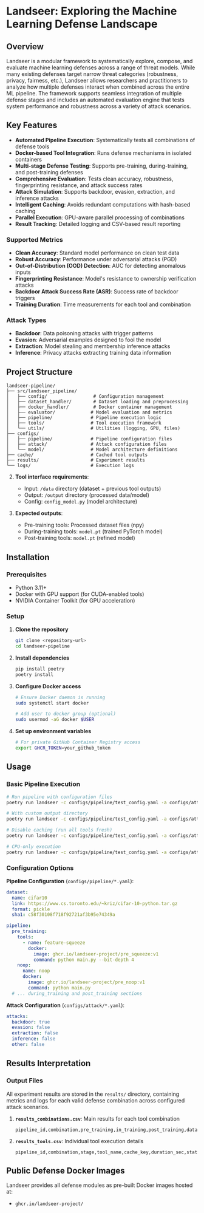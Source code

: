 # Landseer: Exploring the Machine Learning Defense Landscape

## Overview

Landseer is a modular framework to systematically explore, compose, and evaluate machine learning defenses across a range of threat models. While many existing defenses target narrow threat categories (robustness, privacy, fairness, etc.), Landseer allows researchers and practitioners to analyze how multiple defenses interact when combined across the entire ML pipeline. The framework supports seamless integration of multiple defense stages and includes an automated evaluation engine that tests system performance and robustness across a variety of attack scenarios.

## Key Features

- **Automated Pipeline Execution**: Systematically tests all combinations of defense tools
- **Docker-based Tool Integration**: Runs defense mechanisms in isolated containers
- **Multi-stage Defense Testing**: Supports pre-training, during-training, and post-training defenses
- **Comprehensive Evaluation**: Tests clean accuracy, robustness, fingerprinting resistance, and attack success rates
- **Attack Simulation**: Supports backdoor, evasion, extraction, and inference attacks
- **Intelligent Caching**: Avoids redundant computations with hash-based caching
- **Parallel Execution**: GPU-aware parallel processing of combinations
- **Result Tracking**: Detailed logging and CSV-based result reporting

### Supported Metrics
- **Clean Accuracy**: Standard model performance on clean test data
- **Robust Accuracy**: Performance under adversarial attacks (PGD)
- **Out-of-Distribution (OOD) Detection**: AUC for detecting anomalous inputs
- **Fingerprinting Resistance**: Model's resistance to ownership verification attacks
- **Backdoor Attack Success Rate (ASR)**: Success rate of backdoor triggers
- **Training Duration**: Time measurements for each tool and combination

### Attack Types
- **Backdoor**: Data poisoning attacks with trigger patterns
- **Evasion**: Adversarial examples designed to fool the model
- **Extraction**: Model stealing and membership inference attacks
- **Inference**: Privacy attacks extracting training data information

##  Project Structure

```
landseer-pipeline/
├── src/landseer_pipeline/
│   ├── config/                 # Configuration management
│   ├── dataset_handler/        # Dataset loading and preprocessing
│   ├── docker_handler/         # Docker container management
│   ├── evaluator/             # Model evaluation and metrics
│   ├── pipeline/              # Pipeline execution logic
│   ├── tools/                 # Tool execution framework
│   └── utils/                 # Utilities (logging, GPU, files)
├── configs/
│   ├── pipeline/              # Pipeline configuration files
│   ├── attack/                # Attack configuration files
│   └── model/                 # Model architecture definitions
├── cache/                     # Cached tool outputs
├── results/                   # Experiment results
└── logs/                      # Execution logs
```

2. **Tool interface requirements**:
   - Input: `/data` directory (dataset + previous tool outputs)
   - Output: `/output` directory (processed data/model)
   - Config: `config_model.py` (model architecture)

3. **Expected outputs**:
   - Pre-training tools: Processed dataset files (npy)
   - During-training tools: `model.pt` (trained PyTorch model)
   - Post-training tools: `model.pt` (refined model)

## Installation

### Prerequisites
- Python 3.11+
- Docker with GPU support (for CUDA-enabled tools)
- NVIDIA Container Toolkit (for GPU acceleration)

### Setup
1. **Clone the repository**
   ```bash
   git clone <repository-url>
   cd landseer-pipeline
   ```

2. **Install dependencies**
   ```bash
   pip install poetry
   poetry install
   ```

3. **Configure Docker access**
   ```bash
   # Ensure Docker daemon is running
   sudo systemctl start docker
   
   # Add user to docker group (optional)
   sudo usermod -aG docker $USER
   ```

4. **Set up environment variables**
   ```bash
   # For private GitHub Container Registry access
   export GHCR_TOKEN=your_github_token
   ```

## Usage

### Basic Pipeline Execution

```bash
# Run pipeline with configuration files
poetry run landseer -c configs/pipeline/test_config.yaml -a configs/attack/test_config_1.yaml

# With custom output directory
poetry run landseer -c configs/pipeline/test_config.yaml -a configs/attack/test_config_1.yaml -o ./my_results

# Disable caching (run all tools fresh)
poetry run landseer -c configs/pipeline/test_config.yaml -a configs/attack/test_config_1.yaml --no-cache

# CPU-only execution
poetry run landseer -c configs/pipeline/test_config.yaml -a configs/attack/test_config_1.yaml --no-gpu
```

### Configuration Options

**Pipeline Configuration** (`configs/pipeline/*.yaml`):
```yaml
dataset:
  name: cifar10
  link: https://www.cs.toronto.edu/~kriz/cifar-10-python.tar.gz
  format: pickle
  sha1: c58f30108f718f92721af3b95e74349a

pipeline:
  pre_training:
    tools:
      - name: feature-squeeze
        docker:
          image: ghcr.io/landseer-project/pre_squeeze:v1
          command: python main.py --bit-depth 4
    noop:
      name: noop
      docker:
        image: ghcr.io/landseer-project/pre_noop:v1
        command: python main.py
  # ... during_training and post_training sections
```

**Attack Configuration** (`configs/attack/*.yaml`):
```yaml
attacks:
  backdoor: true
  evasion: false
  extraction: false
  inference: false
  other: false
```

## Results Interpretation

### Output Files
All experiment results are stored in the `results/` directory, containing metrics and logs for each valid defense combination across configured attack scenarios.

1. **`results_combinations.csv`**: Main results for each tool combination
   ```csv
   pipeline_id,combination,pre_training,in_training,post_training,dataset_name,dataset_type,acc_train_clean,acc_test_clean,acc_robust,ood_auc,fingerprinting,asr,total_duration
   ```

2. **`results_tools.csv`**: Individual tool execution details
   ```csv
   pipeline_id,combination,stage,tool_name,cache_key,duration_sec,status,output_path
   ```

## Public Defense Docker Images

Landseer provides all defense modules as pre-built Docker images hosted at:

* `ghcr.io/landseer-project/`
